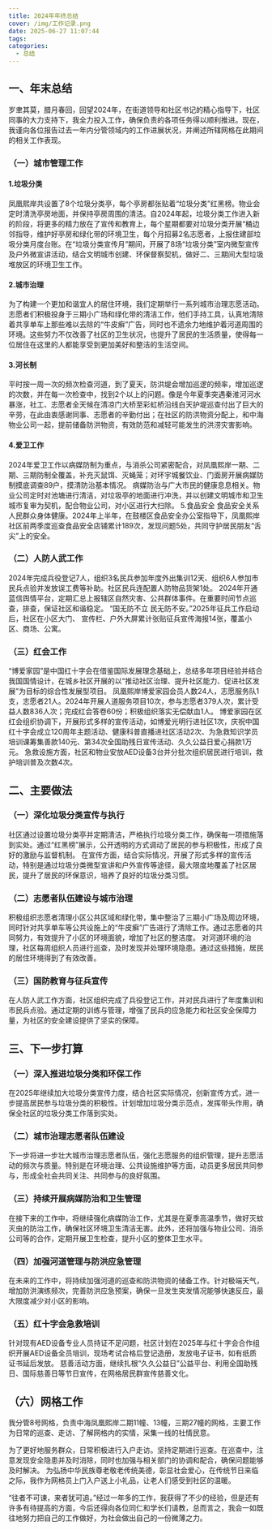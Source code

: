 ```yaml
---
title: 2024年年终总结
cover: /img/工作记录.png
date: 2025-06-27 11:07:44
tags:
categories:
  - 总结
---
```


##  一、年末总结 

岁聿其莫，腊月春回，回望2024年，在街道领导和社区书记的精心指导下，社区同事的大力支持下，我全力投入工作，确保负责的各项任务得以顺利推进。现在，我谨向各位报告过去一年内分管领域内的工作进展状况，并阐述所辖网格在此期间的相关工作表现。  

### （一）城市管理工作 

####  1.垃圾分类

凤凰熙岸共设置了8个垃圾分类亭，每个亭房都张贴着“垃圾分类”红黑榜。物业会定时清洗亭房地面，并保持亭房周围的清洁。自2024年起，垃圾分类工作进入新的阶段，将更多的精力放在了宣传和教育上，每个星期都要对垃圾分类开展“桶边邻指导，维护好亭房和绿化带的环境卫生，每个月招募2名志愿者，上报住建部垃圾分类月度台账。在“垃圾分类宣传月”期间，开展了8场“垃圾分类”室内微型宣传及户外微宣讲活动，结合文明城市创建、环保督察契机，做好二、三期间大型垃圾堆放区的环境卫生工作。  

#### 2.城市治理  

为了构建一个更加和谐宜人的居住环境，我们定期举行一系列城市治理志愿活动。志愿者们积极投身于三期小广场和绿化带的清洁工作，他们手持工具，认真地清除着共享单车上那些难以去除的“牛皮癣”广告，同时也不遗余力地维护着河道周围的环境。这些努力不仅改善了社区的卫生状况，也提升了居民的生活质量，使得每一位居住在这里的人都能享受到更加美好和整洁的生活空间。 

####  3.河长制 

 平时按一周一次的频次检查河道，到了夏天，防洪堤会增加巡逻的频率，增加巡逻的次数，并在每一次检查中，找到2个以上的问题。像是今年夏季突遇秦淮河河水暴涨，社工、志愿者全天候在清凉门大桥至彩虹桥沿线白天护堤巡查付出了巨大的辛劳，在此由衷感谢同事、志愿者的辛勤付出；在社区的防洪物资分配上，和中海物业公司一起，提前储备防洪物资，有效防范和减轻可能发生的洪涝灾害影响。  

#### 4.爱卫工作

  2024年爱卫工作以病媒防制为重点，与消杀公司紧密配合，对凤凰熙岸一期、二期、三期防制全覆盖，补充灭鼠饵、灭蝇笼；对环宇城餐饮业、门面房开展病媒防制摸底调查89户，摸清防治基本情况。  病媒防治与广大市民的健康息息相关。物业公司定时对池塘进行清洁，对垃圾亭的地面进行冲洗，并以创建文明城市和卫生城市复审为契机，配合物业公司，对小区进行大扫除。  5.食品安全  食品安全关系人民群众身体健康。2024年上半年，在鼓楼区食品安全办公室指导下，凤凰熙岸社区前两季度巡查食品安全店铺累计189次，发现问题5处，共同守护居民朋友“舌尖”上的安全。  

### （二）人防人武工作  

2024年完成兵役登记7人，组织3名民兵参加年度外出集训12天、组织6人参加市民兵点验并发放误工费等补助。社区民兵连配置人防物品货架1处。  2024年开通蓝信舆情平台，定期汇总上报辖区自然灾害、公共群体事件。在重要时间节点巡查，排查，保证社区和谐稳定。  “国无防不立  民无防不安。”2025年征兵工作启动后，社区在小区大门、 宣传栏、户外大屏累计张贴征兵宣传海报14张，覆盖小区、商场、公寓。  

### **（三）红会工作**  

“博爱家园”是中国红十字会在借鉴国际发展理念基础上，总结多年项目经验并结合我国国情设计，在城乡社区开展的以“推动社区治理、提升社区能力、促进社区发展”为目标的综合性发展型项目。  凤凰熙岸博爱家园会员人数24人，志愿服务队1支，志愿者21人。2024年开展人道服务项目10次，参与志愿者379人次，累计受益人数836人次；完成红会答卷60份；积极组织落实无偿献血1人。  博爱家园在区红会组织协调下，开展形式多样的宣传活动，如博爱光明行进社区1次，庆祝中国红十字会成立120周年主题活动、健康科普直播进社区活动2次、为急救知识学员培训课筹集善款140元、第34次全国助残日宣传活动、久久公益日爱心捐款1万元。  急救设施方面，社区和物业安放AED设备3台并分批次组织居民进行培训，救护培训普及次数4次。

##   二、主要做法  

### （一）深化垃圾分类宣传与执行  

社区通过设置垃圾分类亭并定期清洁，严格执行垃圾分类工作，确保每一项措施落到实处。通过“红黑榜”展示，公开透明的方式调动了居民的参与积极性，形成了良好的激励与监督机制。  在宣传方面，结合实际情况，开展了形式多样的宣传活动，特别是通过垃圾分类微型宣讲和户外宣传等途径，最大限度地覆盖了社区居民，提升了居民的环保意识，培养了良好的垃圾分类习惯。  

### （二）志愿者队伍建设与城市治理  

积极组织志愿者清理小区公共区域和绿化带，集中整治了三期小广场及周边环境，同时针对共享单车等公共设施上的“牛皮癣”广告进行了清除工作。通过志愿者的共同努力，有效提升了小区的环境面貌，增加了社区的整洁度。  对河道环境的治理，社区每周组织人员进行巡查，及时发现并处理环境隐患。通过这些措施，居民的居住环境得到了有效改善。  

### （三）国防教育与征兵宣传  

在人防人武工作方面，社区组织完成了兵役登记工作，并对民兵进行了年度集训和市民兵点验。通过定期的训练与管理，增强了民兵的应急能力和社区安全保障力量，为社区的安全建设提供了坚实的保障。

##   三、下一步打算  

### （一）深入推进垃圾分类和环保工作  

在2025年继续加大垃圾分类宣传力度，结合社区实际情况，创新宣传方式，进一步提高居民参与垃圾分类的积极性。计划增加垃圾分类示范点，发挥带头作用，确保全社区的垃圾分类工作落到实处。  

### （二）城市治理志愿者队伍建设 

下一步将进一步壮大城市治理志愿者队伍，强化志愿服务的组织管理，提升志愿活动的频次与质量。特别是在环境治理、公共设施维护等方面，动员更多居民共同参与，形成全社会共同关注、共同参与的良好氛围。  

### （三）持续开展病媒防治和卫生管理  

在接下来的工作中，将继续强化病媒防治工作，尤其是在夏季高温季节，做好灭蚊灭虫的防治工作，确保社区环境卫生清洁无害。此外，还将加强与物业公司、消杀公司等的合作，定期开展卫生检查，提升小区的整体卫生水平。  

### （四）加强河道管理与防洪应急管理

  在未来的工作中，将持续加强河道的巡查和防洪物资的储备工作。针对极端天气，增加防洪演练频次，完善防洪应急预案，确保一旦发生突发情况能够快速反应，最大限度减少对小区的影响。  

### （五）红十字会急救培训 

 针对现有AED设备专业人员持证不足问题，社区计划在2025年与红十字会合作组织开展AED设备全员培训，现场考试合格后登记造册，发放电子证书，如有纸质证书延后发放。  慈善活动方面，继续扎根“久久公益日”公益平台、利用全国助残日、国际慈善日等节日宣传，在网格居民群宣传慈善文化。  

## （六）网格工作 

 我分管8号网格，负责中海凤凰熙岸二期11幢、13幢，三期27幢的网格，主要工作为日常的巡查、走访、了解网格内的实情，采集一线的社情民意。  

为了更好地服务群众，日常积极进行入户走访。坚持定期进行巡查。在巡查中，注意发现安全隐患并及时消除，同时也加强与相关部门的协调和配合，确保问题能够及时解决。  为弘扬中华民族尊老敬老传统美德，彰显社会爱心，在传统节日来临之际，我作为网格员上门入户送上小礼品，让老人们感受到社区的温暖。  

“往者不可谏，来者犹可追。”经过一年多的工作，我获得了不少的经验，但是还有许多有待提高的方面，今后还得向各位同仁和学长们请教，总而言之，我会一如既往地努力把自己的工作做好，为社会做出自己的一份微薄之力。           

